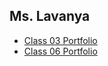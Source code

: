 ## Ms. Lavanya
- [Class 03 Portfolio](../Classes/Class%2003/Class%2003%20Portfolio.md)
- [Class 06 Portfolio](../Classes/Class%2006/Class%2006%20Portfolio.md)